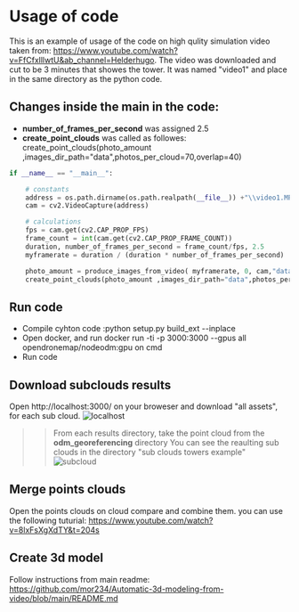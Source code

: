 
# Usage of code

This is an example of usage of the code on high qulity simulation video taken from:
 https://www.youtube.com/watch?v=FfCfxlllwtU&ab_channel=Helderhugo. 
 The video was downloaded and cut to be 3 minutes that showes the tower.
 It was named "video1" and place in the same directory as the python code.
## Changes inside the main in the code: 
 - **number_of_frames_per_second** was assigned 2.5  
 - **create_point_clouds** was called as followes:     create_point_clouds(photo_amount ,images_dir_path="data",photos_per_cloud=70,overlap=40)

```python
if __name__ == "__main__":

    # constants
    address = os.path.dirname(os.path.realpath(__file__)) +"\\video1.MP4"
    cam = cv2.VideoCapture(address)

    # calculations
    fps = cam.get(cv2.CAP_PROP_FPS)
    frame_count = int(cam.get(cv2.CAP_PROP_FRAME_COUNT))
    duration, number_of_frames_per_second = frame_count/fps, 2.5
    myframerate = duration / (duration * number_of_frames_per_second)

    photo_amount = produce_images_from_video( myframerate, 0, cam,"data")
    create_point_clouds(photo_amount ,images_dir_path="data",photos_per_cloud=70,overlap=40)
```
## Run code
 - Compile cyhton code :python setup.py build_ext --inplace
 - Open docker, and run docker run -ti -p 3000:3000 --gpus all opendronemap/nodeodm:gpu on cmd
 - Run code

## Download subclouds results
Open http://localhost:3000/ on your broweser and download "all assets", for each sub cloud.
![localhost](https://github.com/mor234/Automatic-3d-modeling-from-video/blob/1ec771404b6617cf6a5abacb84825bb41fbc8ca5/images/loacl_host_view.png)

>> From each results directory, take the point cloud from the **odm_georeferencing** directory
You can see the reaulting sub clouds in the directory "sub clouds towers example" 
![subcloud](https://github.com/mor234/Automatic-3d-modeling-from-video/blob/286345a700e227e493235b2c285d8ce69acfbf05/images/sub_cloud_example.png)

## Merge points clouds
Open the points clouds on cloud compare and combine them.
you can use the following tuturial: https://www.youtube.com/watch?v=8lxFsXgXdTY&t=204s

## Create 3d model
Follow instructions from main readme: https://github.com/mor234/Automatic-3d-modeling-from-video/blob/main/README.md

